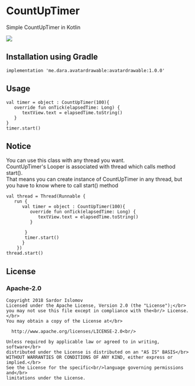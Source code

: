 # CountUpTimer
Simple CountUpTimer in Kotlin


![](https://github.com/islomov/CountUpTimer/blob/master/screenshots/timerup.gif)

## Installation using Gradle

`implementation 'me.dara.avatardrawable:avatardrawable:1.0.0'`

## Usage

```
val timer = object : CountUpTimer(100){
   override fun onTick(elapsedTime: Long) {
      textView.text = elapsedTime.toString()
   } 
}
timer.start()
```

## Notice

You can use this class with any thread you want.</br>
CountUpTimer's Looper is associated with thread which calls method start().</br>
That means you can create instance of CountUpTimer in any thread, but you have to know where to call start() method

```
val thread = Thread(Runnable { 
   run { 
      val timer = object : CountUpTimer(100){
         override fun onTick(elapsedTime: Long) {
            textView.text = elapsedTime.toString()
         }
    
       }
       timer.start()
      }
    })
thread.start()
```


## License
### Apache-2.0

```
Copyright 2018 Sardor Islomov
Licensed under the Apache License, Version 2.0 (the "License");</br>
you may not use this file except in compliance with the<br/> License. </br>
You may obtain a copy of the License at</br>

  http://www.apache.org/licenses/LICENSE-2.0<br/>

Unless required by applicable law or agreed to in writing, software</br>
distributed under the License is distributed on an "AS IS" BASIS</br>
WITHOUT WARRANTIES OR CONDITIONS OF ANY KIND, either express or implied.</br>
See the License for the specific<br/>language governing permissions and</br>
limitations under the License.
```

